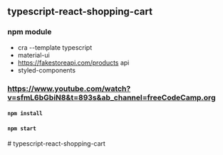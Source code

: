 ## typescript-react-shopping-cart

### npm module

- cra --template typescript
- material-ui
- https://fakestoreapi.com/products api
- styled-components

### https://www.youtube.com/watch?v=sfmL6bGbiN8&t=893s&ab_channel=freeCodeCamp.org

#### `npm install`

#### `npm start`
#   t y p e s c r i p t - r e a c t - s h o p p i n g - c a r t  
 